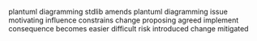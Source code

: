 plantuml diagramming stdlib amends plantuml diagramming issue motivating influence constrains change proposing agreed implement consequence becomes easier difficult risk introduced change mitigated